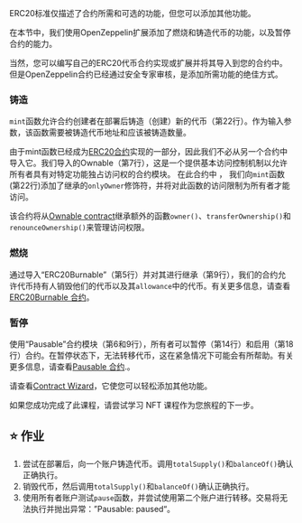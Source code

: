 ERC20标准仅描述了合约所需和可选的功能，但您可以添加其他功能。

在本节中，我们使用OpenZeppelin扩展添加了燃烧和铸造代币的功能，以及暂停合约的能力。

当然，您可以编写自己的ERC20代币合约实现或扩展并将其导入到您的合约中。但是OpenZeppelin合约已经通过安全专家审核，是添加所需功能的绝佳方式。

### 铸造
`mint`函数允许合约创建者在部署后铸造（创建）新的代币（第22行）。作为输入参数，该函数需要被铸造代币地址和应该被铸造数量。

由于mint函数已经成为<a href="https://github.com/OpenZeppelin/openzeppelin-contracts/blob/master/contracts/token/ERC20/ERC20.sol" target="_blank">ERC20合约</a>实现的一部分，因此我们不必从另一个合约中导入它。我们导入的Ownable（第7行），这是一个提供基本访问控制机制以允许所有者具有对特定功能独占访问权的合约模块。 在此合约中 ， 我们向`mint`函数(第22行)添加了继承的`onlyOwner`修饰符，并将对此函数的访问限制为所有者才能访问。

该合约将从<a href="https://github.com/OpenZeppelin/openzeppelin-contracts/blob/master/contracts/access/Ownable.sol" target="_blank">Ownable contract</a>继承额外的函數`owner()`、`transferOwnership()`和`renounceOwnership()`来管理访问权限。

### 燃烧
通过导入“ERC20Burnable”（第5行）并对其进行继承（第9行），我们的合约允许代币持有人销毁他们的代币以及其`allowance`中的代币。有关更多信息，请查看 <a href="https://github.com/OpenZeppelin/openzeppelin-contracts/blob/master/contracts/token/ERC20/extensions/ERC20Burnable.sol" target="_blank">ERC20Burnable 合约</a>。

### 暂停
使用“Pausable”合约模块（第6和9行），所有者可以暂停（第14行）和启用（第18行）合约。在暂停状态下，无法转移代币，这在紧急情况下可能会有所帮助。有关更多信息，请查看<a href="https://github.com/OpenZeppelin/openzeppelin-contracts/blob/master/contracts/security/Pausable.sol" target="_blank">Pausable 合约</a>.。

请查看<a href="https://docs.openzeppelin.com/contracts/4.x/wizard" target="_blank">Contract Wizard</a>，它使您可以轻松添加其他功能。

如果您成功完成了此课程，请尝试学习 NFT 课程作为您旅程的下一步。

## ⭐️ 作业
1. 尝试在部署后，向一个账户铸造代币。调用`totalSupply()`和`balanceOf()`确认正确执行。
2. 销毁代币，然后调用`totalSupply()`和`balanceOf()`确认正确执行。
3. 使用所有者账户测试`pause`函数，并尝试使用第二个账户进行转移。交易将无法执行并抛出异常：”Pausable: paused“。